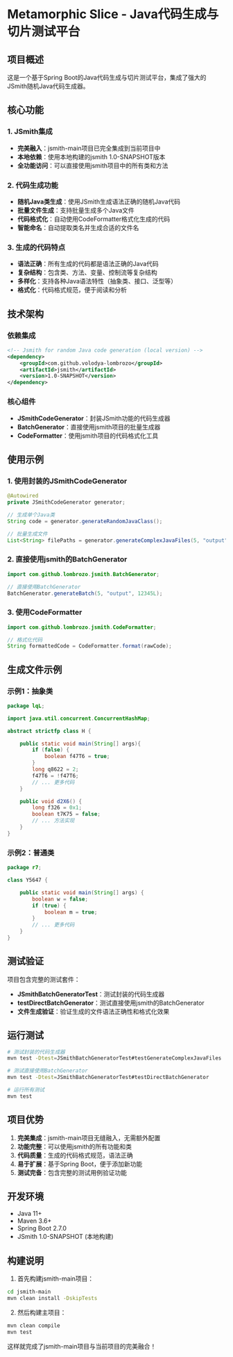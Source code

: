 # Metamorphic Slice - Java代码生成与切片测试平台

## 项目概述

这是一个基于Spring Boot的Java代码生成与切片测试平台，集成了强大的JSmith随机Java代码生成器。

## 核心功能

### 1. JSmith集成
- **完美融入**：jsmith-main项目已完全集成到当前项目中
- **本地依赖**：使用本地构建的jsmith 1.0-SNAPSHOT版本
- **全功能访问**：可以直接使用jsmith项目中的所有类和方法

### 2. 代码生成功能
- **随机Java类生成**：使用JSmith生成语法正确的随机Java代码
- **批量文件生成**：支持批量生成多个Java文件
- **代码格式化**：自动使用CodeFormatter格式化生成的代码
- **智能命名**：自动提取类名并生成合适的文件名

### 3. 生成的代码特点
- **语法正确**：所有生成的代码都是语法正确的Java代码
- **复杂结构**：包含类、方法、变量、控制流等复杂结构
- **多样化**：支持各种Java语法特性（抽象类、接口、泛型等）
- **格式化**：代码格式规范，便于阅读和分析

## 技术架构

### 依赖集成
```xml
<!-- Jsmith for random Java code generation (local version) -->
<dependency>
    <groupId>com.github.volodya-lombrozo</groupId>
    <artifactId>jsmith</artifactId>
    <version>1.0-SNAPSHOT</version>
</dependency>
```

### 核心组件
- **JSmithCodeGenerator**：封装JSmith功能的代码生成器
- **BatchGenerator**：直接使用jsmith项目的批量生成器
- **CodeFormatter**：使用jsmith项目的代码格式化工具

## 使用示例

### 1. 使用封装的JSmithCodeGenerator
```java
@Autowired
private JSmithCodeGenerator generator;

// 生成单个Java类
String code = generator.generateRandomJavaClass();

// 批量生成文件
List<String> filePaths = generator.generateComplexJavaFiles(5, "output", 12345L);
```

### 2. 直接使用jsmith的BatchGenerator
```java
import com.github.lombrozo.jsmith.BatchGenerator;

// 直接使用BatchGenerator
BatchGenerator.generateBatch(5, "output", 12345L);
```

### 3. 使用CodeFormatter
```java
import com.github.lombrozo.jsmith.CodeFormatter;

// 格式化代码
String formattedCode = CodeFormatter.format(rawCode);
```

## 生成文件示例

### 示例1：抽象类
```java
package lqL;

import java.util.concurrent.ConcurrentHashMap;

abstract strictfp class H {

    public static void main(String[] args){
        if (false) {
            boolean f47T6 = true;
        }
        long q8622 = 2;
        f47T6 = !f47T6;
        // ... 更多代码
    }

    public void d2X6() {
        long f326 = 0x1;
        boolean t7K75 = false;
        // ... 方法实现
    }
}
```

### 示例2：普通类
```java
package r7;

class Y5647 {

    public static void main(String[] args) {
        boolean w = false;
        if (true) {
            boolean m = true;
        }
        // ... 更多代码
    }
}
```

## 测试验证

项目包含完整的测试套件：
- **JSmithBatchGeneratorTest**：测试封装的代码生成器
- **testDirectBatchGenerator**：测试直接使用jsmith的BatchGenerator
- **文件生成验证**：验证生成的文件语法正确性和格式化效果

## 运行测试

```bash
# 测试封装的代码生成器
mvn test -Dtest=JSmithBatchGeneratorTest#testGenerateComplexJavaFiles

# 测试直接使用BatchGenerator
mvn test -Dtest=JSmithBatchGeneratorTest#testDirectBatchGenerator

# 运行所有测试
mvn test
```

## 项目优势

1. **完美集成**：jsmith-main项目无缝融入，无需额外配置
2. **功能完整**：可以使用jsmith的所有功能和类
3. **代码质量**：生成的代码格式规范，语法正确
4. **易于扩展**：基于Spring Boot，便于添加新功能
5. **测试完备**：包含完整的测试用例验证功能

## 开发环境

- Java 11+
- Maven 3.6+
- Spring Boot 2.7.0
- JSmith 1.0-SNAPSHOT (本地构建)

## 构建说明

1. 首先构建jsmith-main项目：
```bash
cd jsmith-main
mvn clean install -DskipTests
```

2. 然后构建主项目：
```bash
mvn clean compile
mvn test
```

这样就完成了jsmith-main项目与当前项目的完美融合！ 